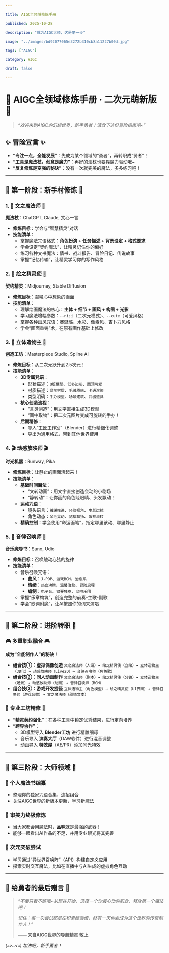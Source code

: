```yaml
---

title: AIGC全领域修炼手册

published: 2025-10-28

description: "成为AIGC大师，这是第一步"

image: "../images/bd92077065e3272b310cb8a11227b00d.jpg"

tags: ["AIGC"]

category: AIGC

draft: false

---
```

# 🌸 AIGC全领域修炼手册 · 二次元萌新版 🌸

> *“欢迎来到AIGC的幻想世界，新手勇者！请收下这份冒险指南吧~”*

## ✨ 冒险宣言 ✨

- **“专注一点，全能发展”**：先成为某个领域的“勇者”，再转职成“贤者”！
- **“工具是魔法杖，创意是魔力”**：再好的法杖也要靠魔力驱动哦~
- **“反复修炼是变强的秘诀”**：没有一次就完美的魔法，多多练习吧！

------

## 🎯 第一阶段：新手村修炼 🎯

### 1. 📝 文之魔法师 📝

**魔法杖**：ChatGPT, Claude, 文心一言

- **修炼目标**：学会与“智慧精灵”对话
- **技能清单**：
  - 掌握魔法咒语格式：**角色扮演 + 任务描述 + 背景设定 + 格式要求**
  - 学会设定“契约魔法”，让精灵记住你的偏好
  - 练习各种文书魔法：情书、战斗报告、冒险日记、传说故事
  - 掌握“记忆传输”，让精灵学习你的写作风格

### 2. 🎨 绘之精灵使 🎨

**契约精灵**：Midjourney, Stable Diffusion

- **修炼目标**：召唤心中想象的画面
- **技能清单**：
  - 理解绘画魔法的核心：**主体 + 细节 + 画风 + 构图 + 光影**
  - 学习魔法增幅参数：`--niji`（二次元模式）、`--cute`（可爱风格）
  - 掌握各种画风咒语：赛璐璐、水彩、像素风、吉卜力风格
  - 学会“画面重铸”术，在原有画作基础上修改

### 3. 🎪 立体造物主 🎪

**创造工坊**：Masterpiece Studio, Spline AI

- **修炼目标**：从二次元跃升到2.5次元！
- **技能清单**：
  - **3D专属咒语**：
    - 形状描述：`Q版模型`、`低多边形`、`圆润可爱`
    - 材质描述：`晶莹材质`、`毛绒质感`、`卡通渲染`
    - 类型明确：`手办模型`、`场景建筑`、`武器道具`
  - **核心创造流程**：
    - “言灵创造”：用文字直接生成3D模型
    - “画中取物”：把二次元图片变成可旋转的手办！
  - **后期精修**：
    - 导入“工匠工作室”（Blender）进行精细化调整
    - 导出为通用格式，带到其他世界使用

### 4. 🎬 动感放映师 🎬

**时光机器**：Runway, Pika

- **修炼目标**：让静止的画面活起来！
- **技能清单**：
  - **基础时间魔法**：
    - “文转动画”：用文字直接创造会动的小剧场
    - “静转动”：让你画的角色眨眼睛、头发飘动！
  - **运动咒语**：
    - 镜头语言：`缓缓推进`、`环绕视角`、`电影运镜`
    - 角色动态：`呆毛晃动`、`裙摆飘扬`、`眼神流转`
  - **精确控制**：学会使用“命运画笔”，指定哪里该动、哪里静止

### 5. 🎵 音律召唤师 🎵

**音乐魔导书**：Suno, Udio

- **修炼目标**：召唤触动心弦的旋律
- **技能清单**：
  - 音乐召唤咒语：
    - **曲风**：`J-POP`、`游戏BGM`、`治愈系`
    - **情绪**：`热血沸腾`、`温馨治愈`、`冒险启程`
    - **编制**：`电子音`、`钢琴独奏`、`交响乐团`
  - 掌握“乐章构筑”，创造完整的前奏-主歌-副歌
  - 学会“歌词附魔”，让AI按照你的词来演唱

------

## 🌟 第二阶段：进阶转职 🌟

### 🎮 多重职业融合 🎮

**成为“全能制作人”的秘诀！**

- **组合技①：虚拟偶像创造**
  `文之魔法师（人设）→ 绘之精灵使（立绘）→ 立体造物主（3D化）→ 动感放映师（Live2D）→ 音律召唤师（角色歌）`
- **组合技②：同人动画制作**
  `文之魔法师（剧本）→ 绘之精灵使（分镜）→ 立体造物主（场景）→ 动感放映师（动画）→ 音律召唤师（BGM）`
- **组合技③：游戏开发捷径**
  `立体造物主（角色模型）→ 绘之精灵使（UI界面）→ 音律召唤师（游戏音效）→ 文之魔法师（剧情文本）`

### 🔧 专业工坊精修 🔧

- **“精灵契约强化”**：在各种工具中锁定优秀结果，进行定向培养
- **“跨界协作”**：
  - 3D模型导入 **Blender工坊** 进行精雕细琢
  - 音乐导入 **演奏大厅**（DAW软件）进行混音调整
  - 动画导入 **特效屋**（AE/PR）添加闪光特效

------

## 💫 第三阶段：大师领域 💫

### 🌈 个人魔法书编纂

- 整理你的独家咒语合集、连招组合
- 关注AIGC世界的新版本更新，学习新魔法

### 🎨 审美力终极修炼

- 当大家都会用魔法时，**品味**就是最强的武器！
- 能够一眼看出AI作品的不足，并用专业眼光将其完善

### 🚀 次元突破尝试

- 学习通过“异世界召唤阵”（API）构建自定义应用
- 探索实时交互魔法，比如在直播中与AI生成的虚拟角色互动

------

## 💌 给勇者的最后赠言 💌

> *“不要只看不练哦~从现在开始，选择一个你最心动的职业，释放第一个魔法吧！*
>
> *记住：每一次尝试都是在积累经验值，终有一天你会成为这个世界的传奇制作人！”*
>
> **—— 来自AIGC世界的导航精灵 敬上**

*(๑>ᴗ<๑) 加油吧，新手勇者！*